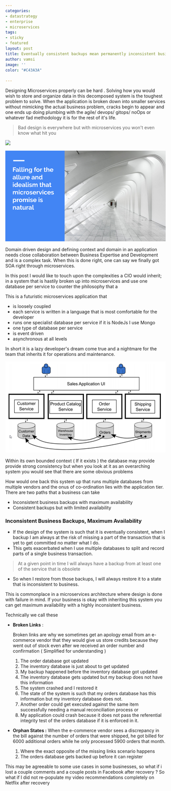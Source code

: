 ```yaml
---
categories:
- datastrategy
- enterprise
- microservices
tags:
- sticky
- featured
layout: post
title: Eventually consistent backups mean permanently inconsistent business
author: vamsi
image: ''
color: "#C43A3A"

---
```

Designing Microservices properly can be hard . Solving how you would wish to store and organize data in this decomposed system is the toughest problem to solve.  When the application is broken down into smaller services without mimicking the actual business problem, cracks begin to appear and one ends up doing plumbing with the agile/ devops/ gitops/ noOps or whatever fad methodology it is for the rest of it's life. 

> Bad design is everywhere but with microservices you won't even know what hit you

![](https://cdn-images-1.medium.com/max/1600/1*L7KkunNI2IfbxuHITYPEzQ.jpeg)

![](/assets/images/AllureMicroservices.png)

Domain driven design and defining context and domain in an application needs close collaboration between Business Expertise and Development and is a complex task. When this is done right, one can say we finally got SOA right through microservices.

In this post I would like to touch upon the complexities a CIO would inherit; in a system that is hastily broken up into microservices and use one database per service to counter the philosophy that a

This is a futuristic microservices application that

* is loosely coupled
* each service is written in a language that is most comfortable for the developer
* runs one specialist database per service if it is NodeJs I use Mongo
* one type of database per service
* is event driven
* asynchronous at all levels

In short it is a lazy developer's dream come true and a nightmare for the team that inherits it for operations and maintenance.

![](/assets/images/sampleApplication.png)

Within its own bounded context ( If it exists ) the database may provide provide strong consistency but when you look at it as an overarching system you would see that there are some obvious problems

How would one back this system up that runs multiple databases from multiple vendors and the onus of co-ordination lies with the application tier. There are two paths that a business can take

* Inconsistent business backups with maximum availability
* Consistent backups but with limited availability

### Inconsistent Business Backups, Maximum Availability

* If the design of the system is such that it is eventually consistent, when I backup I am always at the risk of missing a part of the transaction that is yet to get committed no matter what I do.
* This gets exacerbated when I use multiple databases to split and record  parts of a single business transaction.

> At a given point in time I will always have a backup from at least one of the service that is obsolete

* So when I restore from those backups, I will always restore it to a state that is inconsistent to business.

This is commonplace in a microservices architecture where design is done with failure in mind. If your business is okay with inheriting this system you can get maximum availability with a highly inconsistent business.

Technically we call these

* **Broken Links** :

  Broken links are why we sometimes get an apology email from an e-commerce vendor that they would give us store credits because they went out of stock even after we received an order number and confirmation ( Simplified for understanding )
  1. The order database got updated
  2. The inventory database is just about to get updated
  3. My backup happened before the inventory database got updated
  4. The inventory database gets updated but my backup does not have this information
  5. The system crashed and I restored it
  6. The state of the system is such that my orders database has this information but my inventory database does not.
  7. Another order could get executed against the same item successfully needing a manual reconciliation process or
  8. My application could crash because it does not pass the referential integrity test of the orders database if it is enforced in it.
* **Orphan States :** When the e-commerce vendor sees a discrepancy in the bill against the number of orders that were shipped, he got billed for 6000 additional orders while he only processed 5900 orders that month.
  1. Where the exact opposite of the missing links scenario happens
  2. The orders database gets backed up before it can register

This may be agreeable to some use cases in some businesses, so what if i lost a couple comments and a couple posts in Facebook after recovery ? So what if I did not re-populate my video recommendations completely on Netflix after recovery